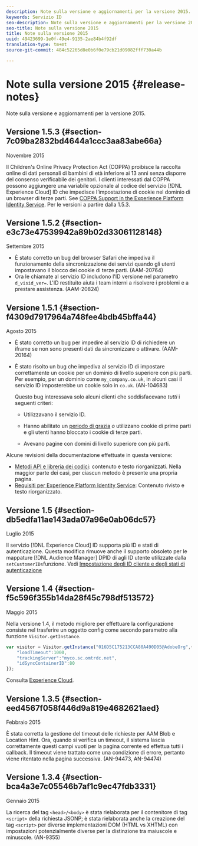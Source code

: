 ```yaml
---
description: Note sulla versione e aggiornamenti per la versione 2015.
keywords: Servizio ID
seo-description: Note sulla versione e aggiornamenti per la versione 2015.
seo-title: Note sulla versione 2015
title: Note sulla versione 2015
uuid: 49423699-1e0f-49e4-9135-2ae84b4f92df
translation-type: tm+mt
source-git-commit: 484c52265d8e0b6f0e79cb21d09082fff730a44b

---
```



# Note sulla versione 2015 {#release-notes}

Note sulla versione e aggiornamenti per la versione 2015.

## Versione 1.5.3 {#section-7c09ba2832bd4644a1ccc3aa83abe66a}

Novembre 2015

Il Children&#39;s Online Privacy Protection Act (COPPA) proibisce la raccolta online di dati personali di bambini di età inferiore ai 13 anni senza disporre del consenso verificabile dei genitori. I clienti interessati dal COPPA possono aggiungere una variabile opzionale al codice del servizio [!DNL Experience Cloud] ID che impedisce l’impostazione di cookie nel dominio di un browser di terze parti. See [COPPA Support in the Experience Platform Identity Service](../reference/coppa.md#concept-d7ddf81bebd74f129661fcec1ca19413). Per le versioni a partire dalla 1.5.3.

## Versione 1.5.2 {#section-e3c73e47539942a89b02d33061128148}

Settembre 2015

* È stato corretto un bug del browser Safari che impediva il funzionamento della sincronizzazione dei servizi quando gli utenti impostavano il blocco dei cookie di terze parti. (AAM-20764)
* Ora le chiamate al servizio ID includono l&#39;ID versione nel parametro `d_visid_ver=`. L&#39;ID restituito aiuta i team interni a risolvere i problemi e a prestare assistenza. (AAM-20824)

## Versione 1.5.1 {#section-f4309d7917964a748fee4bdb45bffa44}

Agosto 2015

* È stato corretto un bug per impedire al servizio ID di richiedere un iframe se non sono presenti dati da sincronizzare o attivare. (AAM-20164)
* È stato risolto un bug che impediva al servizio ID di impostare correttamente un cookie per un dominio di livello superiore con più parti. Per esempio, per un dominio come `my_company.co.uk`, in alcuni casi il servizio ID imposterebbe un cookie solo in `co.uk`. (AN-104683)

   Questo bug interessava solo alcuni clienti che soddisfacevano *tutti* i seguenti criteri:

   * Utilizzavano il servizio ID.
   * Hanno abilitato un [periodo di grazia](../reference/analytics-reference/grace-period.md) *o* utilizzano cookie di prime parti e gli utenti hanno bloccato i cookie di terze parti.

   * Avevano pagine con domini di livello superiore con più parti.

Alcune revisioni della documentazione effettuate in questa versione:

* [Metodi API e libreria dei codici](../library/library.md#concept-ff27497375644a898d47984aefb21c97): contenuto e testo riorganizzati. Nella maggior parte dei casi, per ciascun metodo è presente una propria pagina.
* [Requisiti per Experience Platform Identity Service](../reference/requirements.md): Contenuto rivisto e testo riorganizzato.

## Versione 1.5 {#section-db5edfa11ae143ada07a96e0ab06dc57}

Luglio 2015

Il servizio [!DNL Experience Cloud] ID supporta più ID e stati di autenticazione. Questa modifica rimuove anche il supporto obsoleto per le mappature [!DNL Audience Manager] DPID di agli ID utente utilizzate dalla `setCustomerIDs`funzione. Vedi [Impostazione degli ID cliente e degli stati di autenticazione ](../reference/authenticated-state.md)

## Versione 1.4 {#section-f5c596f355b14da28f45c798df513572}

Maggio 2015

Nella versione 1.4, il metodo migliore per effettuare la configurazione consiste nel trasferire un oggetto config come secondo parametro alla funzione `Visitor.getInstance`.

```js
var visitor = Visitor.getInstance("016D5C175213CCA80A490D05@AdobeOrg",{ 
    "loadTimeout":1000, 
    "trackingServer":"myco.sc.omtrdc.net", 
    "idSyncContainerID":80 
});
```

Consulta [Experience Cloud](../implementation-guides/setup-analytics.md#concept-9ebbea85cb844a15b557be572cd142fd).

## Versione 1.3.5 {#section-eed4567f058f446d9a819e4682621aed}

Febbraio 2015

È stata corretta la gestione del timeout delle richieste per AAM Blob e Location Hint. Ora, quando si verifica un timeout, il sistema lascia correttamente questi campi vuoti per la pagina corrente ed effettua tutti i callback. Il timeout viene trattato come una condizione di errore, pertanto viene ritentato nella pagina successiva. (AN-94473, AN-94474)

## Versione 1.3.4 {#section-bca4a3e7c05546b7af1c9ec47fdb3331}

Gennaio 2015

La ricerca del tag `<head>/<body>` è stata rielaborata per il contenitore di tag `<script>` della richiesta JSONP; è stata rielaborata anche la creazione del tag `<script>` per diverse implementazioni DOM (HTML vs XHTML) con impostazioni potenzialmente diverse per la distinzione tra maiuscole e minuscole. (AN-9355)
